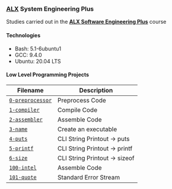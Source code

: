 ### [ALX](https://www.alxafrica.com/) System Engineering Plus

Studies carried out in the **[ALX Software Engineering Plus](https://www.alxafrica.com/software-engineering-plus/)** course

#### Technologies

* Bash:     5.1-6ubuntu1
* GCC:      9.4.0
* Ubuntu:   20.04 LTS

#### Low Level Programming Projects

| Filename | Description |
| -------- | ----------- |
| [`0-preprocessor`](0-preprocessor) | Preprocess Code |
| [`1-compiler`](1-compiler) | Compile Code |
| [`2-assembler`](2-assembler) | Assemble Code |
| [`3-name`](3-name) | Create an executable |
| [`4-puts`](4-puts) | CLI String Printout -> puts |
| [`5-printf`](5-printf) | CLI String Printout -> printf |
| [`6-size`](6-size) | CLI String Printout -> sizeof |
| [`100-intel`](100-intel) | Assemble Code |
| [`101-quote`](101-quote) | Standard Error Stream |

